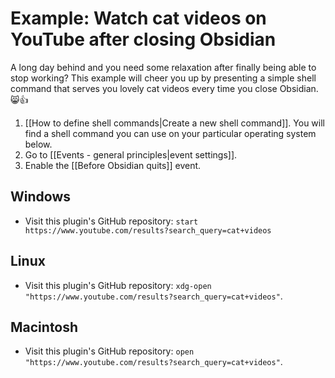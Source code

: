 # Example: Watch cat videos on YouTube after closing Obsidian

A long day behind and you need some relaxation after finally being able to stop working? This example will cheer you up by presenting a simple shell command that serves you lovely cat videos every time you close Obsidian. 😸👍

1. [[How to define shell commands|Create a new shell command]]. You will find a shell command you can use on your particular operating system below.
2. Go to [[Events - general principles|event settings]].
3. Enable the [[Before Obsidian quits]] event. 

## Windows
- Visit this plugin's GitHub repository: `start https://www.youtube.com/results?search_query=cat+videos`

## Linux
- Visit this plugin's GitHub repository: `xdg-open "https://www.youtube.com/results?search_query=cat+videos"`.

## Macintosh
- Visit this plugin's GitHub repository: `open "https://www.youtube.com/results?search_query=cat+videos"`.